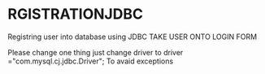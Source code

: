 # RGISTRATIONJDBC
Registring user into database using JDBC TAKE USER ONTO LOGIN FORM

Please change one thing just change driver to driver ="com.mysql.cj.jdbc.Driver";
To avaid exceptions

